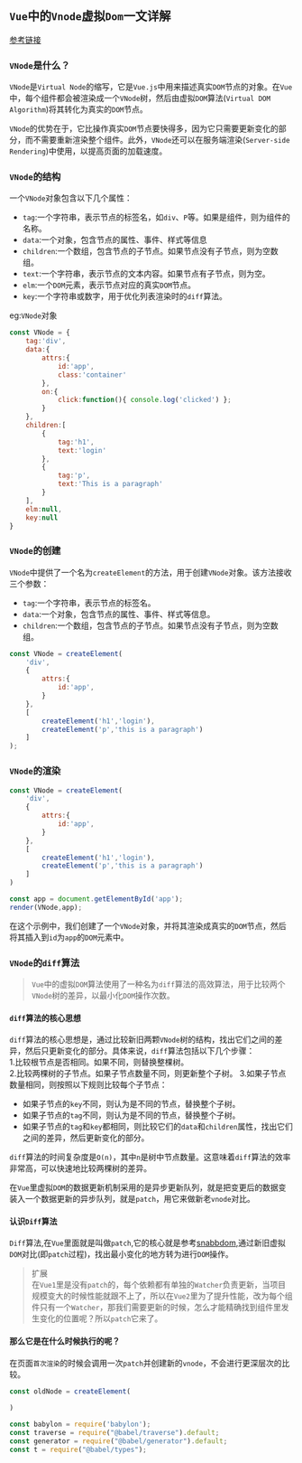 ## `Vue`中的`Vnode`虚拟`Dom`一文详解   
[参考链接](https://blog.csdn.net/qq_45074341/article/details/136766875)  

### `VNode`是什么？   
`VNode`是`Virtual Node`的缩写，它是`Vue.js`中用来描述真实`DOM`节点的对象。在`Vue`中，每个组件都会被渲染成一个`VNode`树，然后由虚拟`DOM`算法(`Virtual DOM Algorithm`)将其转化为真实的`DOM`节点。   

`VNode`的优势在于，它比操作真实`DOM`节点要快得多，因为它只需要更新变化的部分，而不需要重新渲染整个组件。此外，`VNode`还可以在服务端渲染(`Server-side Rendering`)中使用，以提高页面的加载速度。   

### `VNode`的结构   
一个`VNode`对象包含以下几个属性：   
+ `tag`:一个字符串，表示节点的标签名，如`div`、`P`等。如果是组件，则为组件的名称。  
+ `data`:一个对象，包含节点的属性、事件、样式等信息
+ `children`:一个数组，包含节点的子节点。如果节点没有子节点，则为空数组。   
+ `text`:一个字符串，表示节点的文本内容。如果节点有子节点，则为空。   
+ `elm`:一个`DOM`元素，表示节点对应的真实`DOM`节点。  
+ `key`:一个字符串或数字，用于优化列表渲染时的`diff`算法。   

eg:`VNode`对象   
```javascript
const VNode = {
    tag:'div',
    data:{
        attrs:{
            id:'app',
            class:'container'
        },
        on:{
            click:function(){ console.log('clicked') };
        }
    },
    children:[
        {
            tag:'h1',
            text:'login'
        },
        {
            tag:'p',
            text:'This is a paragraph'
        }
    ],
    elm:null,
    key:null
}
```  
### `VNode`的创建  
`VNode`中提供了一个名为`createElement`的方法，用于创建`VNode`对象。该方法接收三个参数：   
+ `tag`:一个字符串，表示节点的标签名。  
+ `data`:一个对象，包含节点的属性、事件、样式等信息。   
+ `children`:一个数组，包含节点的子节点。如果节点没有子节点，则为空数组。
```javascript
const VNode = createElement(
    'div',
    {
        attrs:{
            id:'app',
        }
    },
    [
        createElement('h1','login'),
        createElement('p','this is a paragraph')
    ]
);
```  
### `VNode`的渲染    
```javascript
const VNode = createElement(
    'div',
    {
        attrs:{
            id:'app',
        }
    },
    [
        createElement('h1','login'),
        createElement('p','this is a paragraph')
    ]
)  

const app = document.getElementById('app');
render(VNode,app);
```    
在这个示例中，我们创建了一个`VNode`对象，并将其渲染成真实的`DOM`节点，然后将其插入到`id`为`app`的`DOM`元素中。   

### `VNode`的`diff`算法   
> `Vue`中的虚拟`DOM`算法使用了一种名为`diff`算法的高效算法，用于比较两个`VNode`树的差异，以最小化`DOM`操作次数。   

#### `diff`算法的核心思想  
`diff`算法的核心思想是，通过比较新旧两颗`VNode`树的结构，找出它们之间的差异，然后只更新变化的部分。具体来说，`diff`算法包括以下几个步骤：  
1.比较根节点是否相同。如果不同，则替换整棵树。   
2.比较两棵树的子节点。如果子节点数量不同，则更新整个子树。
3.如果子节点数量相同，则按照以下规则比较每个子节点：  
+ 如果子节点的`key`不同，则认为是不同的节点，替换整个子树。   
+ 如果子节点的`tag`不同，则认为是不同的节点，替换整个子树。  
+ 如果子节点的`tag`和`key`都相同，则比较它们的`data`和`children`属性，找出它们之间的差异，然后更新变化的部分。   

`diff`算法的时间复杂度是`O(n)`，其中`n`是树中节点数量。这意味着`diff`算法的效率非常高，可以快速地比较两棵树的差异。   

在`Vue`里虚拟`DOM`的数据更新机制采用的是异步更新队列，就是把变更后的数据变装入一个数据更新的异步队列，就是`patch`，用它来做新老`vnode`对比。   

#### 认识`Diff`算法   
`Diff`算法,在`Vue`里面就是叫做`patch`,它的核心就是参考[snabbdom](https://github.com/snabbdom/snabbdom),通过新旧虚拟`DOM`对比(即`patch`过程)，找出最小变化的地方转为进行`DOM`操作。  

> 扩展   
> 在`Vue1`里是没有`patch`的，每个依赖都有单独的`Watcher`负责更新，当项目规模变大的时候性能就跟不上了，所以在`Vue2`里为了提升性能，改为每个组件只有一个`Watcher`，那我们需要更新的时候，怎么才能精确找到组件里发生变化的位置呢？所以`patch`它来了。     

#### 那么它是在什么时候执行的呢？
在页面`首次渲染`的时候会调用一次`patch`并创建新的`vnode`，不会进行更深层次的比较。


```javascript
const oldNode = createElement(
    
)
```

```javascript
const babylon = require('babylon');  
const traverse = require("@babel/traverse").default;
const generator = require("@babel/generator").default;
const t = require("@babel/types"); 
``` 



